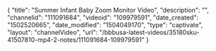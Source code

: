 {
    "title": "Summer Infant Baby Zoom Monitor Video",
    "description": "",
    "channelid": "111091684",
    "videoid": "109979591",
    "date_created": "1502520665",
    "date_modified": "1504049170",
    "type": "captivate",
    "layout": "channelVideo",
    "url": "\/bbbusa-latest-videos\/35180sku-41507810-mp4-2-notes\/111091684-109979591"
}